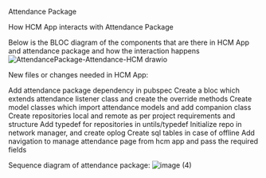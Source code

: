 Attendance Package

How HCM App interacts with Attendance Package

Below is the BLOC diagram of the components that are there in HCM App and attendance package and how the interaction happens
![AttendancePackage-Attendance-HCM drawio](https://github.com/egovernments/health-campaign-field-worker-app/assets/85437265/4f78a209-b8b0-405e-be82-769b7e67c8b9)



New files or changes needed in HCM App:

Add attendance package dependency in pubspec
Create a bloc which extends attendance listener class and create the override methods
Create model classes which import attendance models and add companion class
Create repositories local and remote as per project requirements and structure
Add typedef for repositories in untils/typedef
Initialize repo in network manager, and create oplog
Create sql tables in case of offline
Add navigation to manage attendance page from hcm app and pass the required fields


Sequence diagram of attendance package:
![image (4)](https://github.com/egovernments/health-campaign-field-worker-app/assets/85437265/9c8f2e91-941a-4792-a3df-93c9672be07e)



